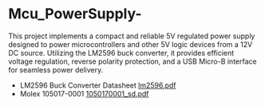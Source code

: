 # Mcu_PowerSupply-
This project implements a compact and reliable 5V regulated power supply designed to power microcontrollers and other 5V logic devices from a 12V DC source. Utilizing the LM2596 buck converter, it provides efficient voltage regulation, reverse polarity protection, and a USB Micro-B interface for seamless power delivery.

- LM2596 Buck Converter Datasheet [lm2596.pdf](https://github.com/user-attachments/files/20847566/lm2596.pdf)
- Molex	105017-0001 [1050170001_sd.pdf](https://github.com/user-attachments/files/20869612/1050170001_sd.pdf)
